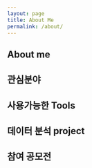 ```yaml
---
layout: page
title: About Me
permalink: /about/
---
```


## About me

## 관심분야

## 사용가능한 Tools

## 데이터 분석 project

## 참여 공모전
